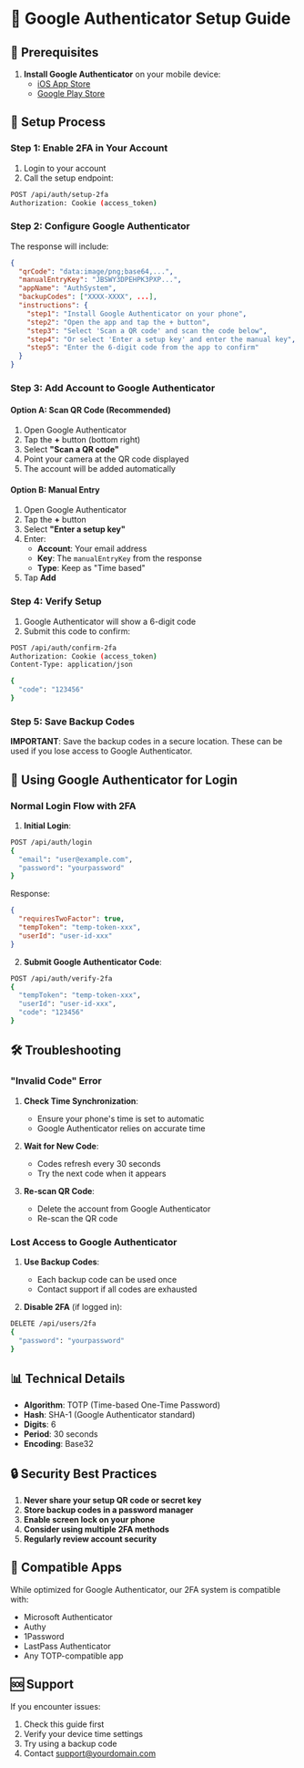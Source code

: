 # 🔐 Google Authenticator Setup Guide

## 📱 Prerequisites

1. **Install Google Authenticator** on your mobile device:
   - [iOS App Store](https://apps.apple.com/app/google-authenticator/id388497605)
   - [Google Play Store](https://play.google.com/store/apps/details?id=com.google.android.apps.authenticator2)

## 🚀 Setup Process

### Step 1: Enable 2FA in Your Account

1. Login to your account
2. Call the setup endpoint:

```bash
POST /api/auth/setup-2fa
Authorization: Cookie (access_token)
```

### Step 2: Configure Google Authenticator

The response will include:

```json
{
  "qrCode": "data:image/png;base64,...",
  "manualEntryKey": "JBSWY3DPEHPK3PXP...",
  "appName": "AuthSystem",
  "backupCodes": ["XXXX-XXXX", ...],
  "instructions": {
    "step1": "Install Google Authenticator on your phone",
    "step2": "Open the app and tap the + button",
    "step3": "Select 'Scan a QR code' and scan the code below",
    "step4": "Or select 'Enter a setup key' and enter the manual key",
    "step5": "Enter the 6-digit code from the app to confirm"
  }
}
```

### Step 3: Add Account to Google Authenticator

#### Option A: Scan QR Code (Recommended)
1. Open Google Authenticator
2. Tap the **+** button (bottom right)
3. Select **"Scan a QR code"**
4. Point your camera at the QR code displayed
5. The account will be added automatically

#### Option B: Manual Entry
1. Open Google Authenticator
2. Tap the **+** button
3. Select **"Enter a setup key"**
4. Enter:
   - **Account**: Your email address
   - **Key**: The `manualEntryKey` from the response
   - **Type**: Keep as "Time based"
5. Tap **Add**

### Step 4: Verify Setup

1. Google Authenticator will show a 6-digit code
2. Submit this code to confirm:

```bash
POST /api/auth/confirm-2fa
Authorization: Cookie (access_token)
Content-Type: application/json

{
  "code": "123456"
}
```

### Step 5: Save Backup Codes

**IMPORTANT**: Save the backup codes in a secure location. These can be used if you lose access to Google Authenticator.

## 🔑 Using Google Authenticator for Login

### Normal Login Flow with 2FA

1. **Initial Login**:
```bash
POST /api/auth/login
{
  "email": "user@example.com",
  "password": "yourpassword"
}
```

Response:
```json
{
  "requiresTwoFactor": true,
  "tempToken": "temp-token-xxx",
  "userId": "user-id-xxx"
}
```

2. **Submit Google Authenticator Code**:
```bash
POST /api/auth/verify-2fa
{
  "tempToken": "temp-token-xxx",
  "userId": "user-id-xxx",
  "code": "123456"
}
```

## 🛠️ Troubleshooting

### "Invalid Code" Error

1. **Check Time Synchronization**:
   - Ensure your phone's time is set to automatic
   - Google Authenticator relies on accurate time

2. **Wait for New Code**:
   - Codes refresh every 30 seconds
   - Try the next code when it appears

3. **Re-scan QR Code**:
   - Delete the account from Google Authenticator
   - Re-scan the QR code

### Lost Access to Google Authenticator

1. **Use Backup Codes**:
   - Each backup code can be used once
   - Contact support if all codes are exhausted

2. **Disable 2FA** (if logged in):
```bash
DELETE /api/users/2fa
{
  "password": "yourpassword"
}
```

## 📊 Technical Details

- **Algorithm**: TOTP (Time-based One-Time Password)
- **Hash**: SHA-1 (Google Authenticator standard)
- **Digits**: 6
- **Period**: 30 seconds
- **Encoding**: Base32

## 🔒 Security Best Practices

1. **Never share your setup QR code or secret key**
2. **Store backup codes in a password manager**
3. **Enable screen lock on your phone**
4. **Consider using multiple 2FA methods**
5. **Regularly review account security**

## 📱 Compatible Apps

While optimized for Google Authenticator, our 2FA system is compatible with:
- Microsoft Authenticator
- Authy
- 1Password
- LastPass Authenticator
- Any TOTP-compatible app

## 🆘 Support

If you encounter issues:
1. Check this guide first
2. Verify your device time settings
3. Try using a backup code
4. Contact support@yourdomain.com
